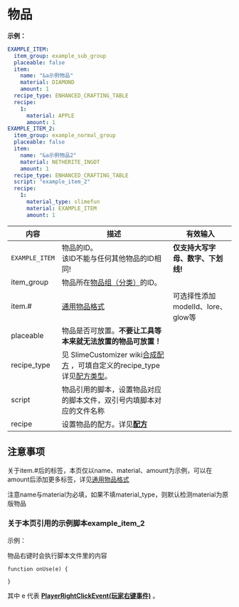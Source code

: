 # 物品

**示例：**

```yaml
EXAMPLE_ITEM:
  item_group: example_sub_group
  placeable: false
  item:
    name: "&a示例物品"
    material: DIAMOND
    amount: 1
  recipe_type: ENHANCED_CRAFTING_TABLE  
  recipe:
    1:
      material: APPLE
      amount: 1
EXAMPLE_ITEM_2:
  item_group: example_normal_group
  placeable: false
  item:
    name: "&a示例物品2"
    material: NETHERITE_INGOT
    amount: 1
  recipe_type: ENHANCED_CRAFTING_TABLE  
  script: "example_item_2"
  recipe:
    1:
      material_type: slimefun
      material: EXAMPLE_ITEM
      amount: 1
```
| 内容 | 描述 | 有效输入 |
| --- | ----------- | ----------------- |
| `EXAMPLE_ITEM` | 物品的ID。<br>该ID不能与任何其他物品的ID相同! | **仅支持大写字母、数字、下划线!** |
| item_group | 物品所在[物品组（分类）](file/groups.md)的ID。 |
| item.# | [通用物品格式](format/universal-item-format.md)| 可选择性添加modelId、lore、glow等 |
| placeable | 物品是否可放置。**不要让工具等本来就无法放置的物品可放置！** |
| recipe_type | 见 SlimeCustomizer wiki[合成配方](https://slimefun-addons-wiki.guizhanss.cn/slime-customizer/Crafting-Recipe) ，可填自定义的recipe_type详见[配方类型](file/recipe_type.md)。 |
| script | 物品引用的脚本，设置物品对应的脚本文件，双引号内填脚本对应的文件名称 |
| recipe | 设置物品的配方。详见[**配方**](../format/recipe.md) |

## 注意事项

关于item.#后的标签，本页仅以name、material、amount为示例，可以在amount后添加更多标签，详见[通用物品格式](format/universal-item-format.md)

注意name与material为必填，如果不填material_type，则默认检测material为原版物品

### 关于本页引用的示例脚本example_item_2

示例：

物品右键时会执行脚本文件里的内容

```
function onUse(e) {
    
}
```

其中 e 代表 [**PlayerRightClickEvent(玩家右键事件)**](https://slimefun.github.io/javadocs/Slimefun4/docs/io/github/thebusybiscuit/slimefun4/api/events/PlayerRightClickEvent.html) 。

